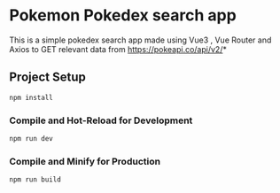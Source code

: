 # Pokemon Pokedex search app

This is a simple pokedex search app made using Vue3 , Vue Router and Axios to GET relevant data from https://pokeapi.co/api/v2/*



## Project Setup

```sh
npm install
```

### Compile and Hot-Reload for Development

```sh
npm run dev
```

### Compile and Minify for Production

```sh
npm run build
```
